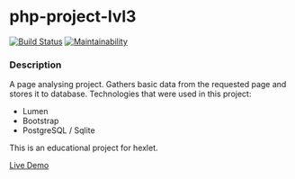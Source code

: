 # php-project-lvl3
[![Build Status](https://travis-ci.org/arkadiy93/php-project-lvl3.svg?branch=master)](https://travis-ci.org/arkadiy93/php-project-lvl3) [![Maintainability](https://api.codeclimate.com/v1/badges/a0ea04db9dc71c44c038/maintainability)](https://codeclimate.com/github/arkadiy93/php-project-lvl3/maintainability)
### Description
A page analysing project. Gathers basic data from the requested page and stores it to database.
Technologies that were used in this project:
* Lumen
* Bootstrap
* PostgreSQL / Sqlite

This is an educational project for hexlet.

[Live Demo](https://php-page-analyser.herokuapp.com)
